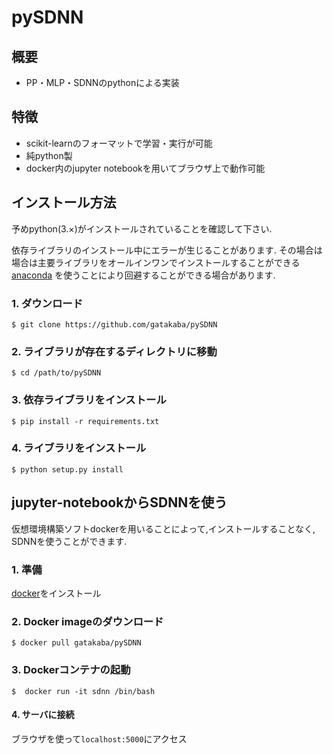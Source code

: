pySDNN
===============================================

## 概要
- PP・MLP・SDNNのpythonによる実装

## 特徴
- scikit-learnのフォーマットで学習・実行が可能
- 純python製
- docker内のjupyter notebookを用いてブラウザ上で動作可能


## インストール方法
予めpython(3.×)がインストールされていることを確認して下さい.

依存ライブラリのインストール中にエラーが生じることがあります.
その場合は場合は主要ライブラリをオールインワンでインストールすることができる
[anaconda](https://www.continuum.io/)
を使うことにより回避することができる場合があります.


### 1. ダウンロード
`$ git clone https://github.com/gatakaba/pySDNN`

### 2. ライブラリが存在するディレクトリに移動
`$ cd /path/to/pySDNN` 

### 3. 依存ライブラリをインストール
`$ pip install -r requirements.txt`

### 4. ライブラリをインストール
`$ python setup.py install`


## jupyter-notebookからSDNNを使う
仮想環境構築ソフトdockerを用いることによって,インストールすることなく,
SDNNを使うことができます.


### 1. 準備

[docker](https://docs.docker.com/engine/installation/)をインストール


### 2. Docker imageのダウンロード

`$ docker pull gatakaba/pySDNN`



### 3. Dockerコンテナの起動

`$  docker run -it sdnn /bin/bash`


#### 4. サーバに接続

ブラウザを使って`localhost:5000`にアクセス

